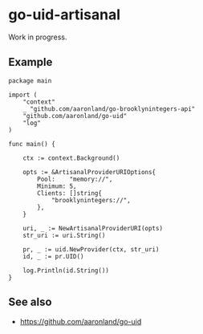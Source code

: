 # go-uid-artisanal

Work in progress.

## Example

```
package main

import (
	"context"
	_ "github.com/aaronland/go-brooklynintegers-api"
	"github.com/aaronland/go-uid"
	"log"
)

func main() {

	ctx := context.Background()

	opts := &ArtisanalProviderURIOptions{
		Pool:    "memory://",
		Minimum: 5,
		Clients: []string{
			"brooklynintegers://",
		},
	}

	uri, _ := NewArtisanalProviderURI(opts)
	str_uri := uri.String()

	pr, _ := uid.NewProvider(ctx, str_uri)
	id, _ := pr.UID()

	log.Println(id.String())
}

```

## See also

* https://github.com/aaronland/go-uid